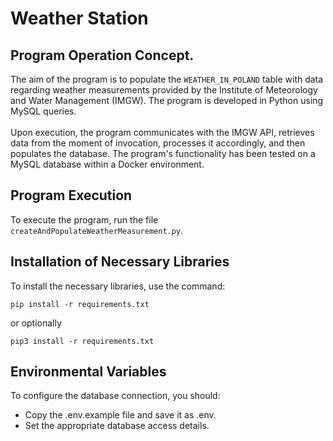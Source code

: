 # Weather Station

## Program Operation Concept.

The aim of the program is to populate the `WEATHER_IN_POLAND` table with data regarding weather measurements provided by the Institute of Meteorology and Water Management (IMGW). The program is developed in Python using MySQL queries.</br>
</br>
Upon execution, the program communicates with the IMGW API, retrieves data from the moment of invocation, processes it accordingly, and then populates the database. The program's functionality has been tested on a MySQL database within a Docker environment.

## Program Execution

To execute the program, run the file `createAndPopulateWeatherMeasurement.py`.

## Installation of Necessary Libraries

To install the necessary libraries, use the command:

```shell
pip install -r requirements.txt

```

or optionally

```shell
pip3 install -r requirements.txt

```

## Environmental Variables

To configure the database connection, you should:

- Copy the .env.example file and save it as .env.
- Set the appropriate database access details.
